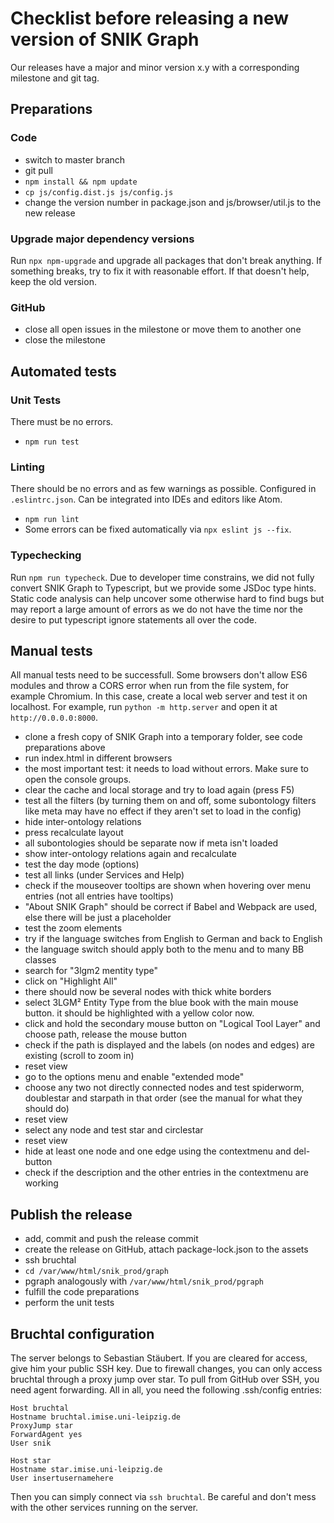 # Checklist before releasing a new version of SNIK Graph
Our releases have a major and minor version x.y with a corresponding milestone and git tag.

## Preparations

### Code
* switch to master branch
* git pull
* `npm install && npm update`
* `cp js/config.dist.js js/config.js`
* change the version number in package.json and js/browser/util.js to the new release

### Upgrade major dependency versions
Run `npx npm-upgrade` and upgrade all packages that don't break anything.
If something breaks, try to fix it with reasonable effort.
If that doesn't help, keep the old version.

### GitHub
* close all open issues in the milestone or move them to another one
* close the milestone

## Automated tests

### Unit Tests
There must be no errors.

* `npm run test`

### Linting
There should be no errors and as few warnings as possible.
Configured in `.eslintrc.json`.
Can be integrated into IDEs and editors like Atom.

* `npm run lint`
* Some errors can be fixed automatically via `npx eslint js --fix`.

### Typechecking
Run `npm run typecheck`.
Due to developer time constrains, we did not fully convert SNIK Graph to Typescript, but we provide some JSDoc type hints.
Static code analysis can help uncover some otherwise hard to find bugs but may report a large amount of errors as we do not have the time nor the desire to put typescript ignore statements all over the code.

## Manual tests
All manual tests need to be successfull.
Some browsers don't allow ES6 modules and throw a CORS error when run from the file system, for example Chromium.
In this case, create a local web server and test it on localhost.
For example, run `python -m http.server` and open it at `http://0.0.0.0:8000`.

* clone a fresh copy of SNIK Graph into a temporary folder, see code preparations above
* run index.html in different browsers
* the most important test: it needs to load without errors. Make sure to open the console groups.
* clear the cache and local storage and try to load again (press F5)
* test all the filters (by turning them on and off, some subontology filters like meta may have no effect if they aren't set to load in the config)
* hide inter-ontology relations
* press recalculate layout
* all subontologies should be separate now if meta isn't loaded
* show inter-ontology relations again and recalculate
* test the day mode (options)
* test all links (under Services and Help)
* check if the mouseover tooltips are shown when hovering over menu entries (not all entries have tooltips)
* "About SNIK Graph" should be correct if Babel and Webpack are used, else there will be just a placeholder
* test the zoom elements
* try if the language switches from English to German and back to English
* the language switch should apply both to the menu and to many BB classes
* search for "3lgm2 mentity type"
* click on "Highlight All"
* there should now be several nodes with thick white borders
* select 3LGM² Entity Type from the blue book with the main mouse button. it should be highlighted with a yellow color now.
* click and hold the secondary mouse button on "Logical Tool Layer" and choose path, release the mouse button
* check if the path is displayed and the labels (on nodes and edges) are existing (scroll to zoom in)
* reset view
* go to the options menu and enable "extended mode"
* choose any two not directly connected nodes and test spiderworm, doublestar and starpath in that order (see the manual for what they should do)
* reset view
* select any node and test star and circlestar
* reset view
* hide at least one node and one edge using the contextmenu and del-button
* check if the description and the other entries in the contextmenu are working

## Publish the release
* add, commit and push the release commit  
* create the release on GitHub, attach package-lock.json to the assets
* ssh bruchtal
* `cd /var/www/html/snik_prod/graph`
* pgraph analogously with `/var/www/html/snik_prod/pgraph`
* fulfill the code preparations
* perform the unit tests

## Bruchtal configuration
The server belongs to Sebastian Stäubert.
If you are cleared for access, give him your public SSH key.
Due to firewall changes, you can only access bruchtal through a proxy jump over star.
To pull from GitHub over SSH, you need agent forwarding.
All in all, you need the following .ssh/config entries:

    Host bruchtal
    Hostname bruchtal.imise.uni-leipzig.de
    ProxyJump star
    ForwardAgent yes
    User snik

    Host star
    Hostname star.imise.uni-leipzig.de
    User insertusernamehere

Then you can simply connect via `ssh bruchtal`.
Be careful and don't mess with the other services running on the server.
